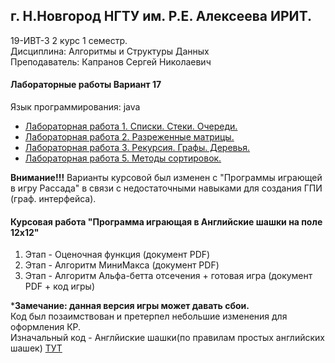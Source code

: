 ## г. Н.Новгород НГТУ им. Р.Е. Алексеева ИРИТ. ##
19-ИВТ-3 2 курс 1 семестр.  
Дисциплина: Алгоритмы и Структуры Данных  
Преподаватель: Капранов Сергей Николаевич  
  
  
#### Лабораторные работы Вариант 17 ####
Язык программирования: java

+ [Лабораторная работа 1. Списки. Стеки. Очереди.](https://github.com/progerSapog/Algorithms-and-data-structures-2-course-1-semester-/tree/main/%D0%9B%D0%B0%D0%B1%D0%BE%D1%80%D0%B0%D1%82%D0%BE%D1%80%D0%BD%D0%B0%D1%8F%20%E2%84%961/ "1ая лабораторная работа")
+ [Лабораторная работа 2. Разреженные матрицы.](https://github.com/progerSapog/Algorithms-and-data-structures-2-course-1-semester-/tree/main/%D0%9B%D0%B0%D0%B1%D0%BE%D1%80%D0%B0%D1%82%D0%BE%D1%80%D0%BD%D0%B0%D1%8F%20%E2%84%962 "2ая лабораторная работа")	
+ [Лабораторная работа 3. Рекурсия. Графы. Деревья.](https://github.com/progerSapog/Algorithms-and-data-structures-2-course-1-semester-/tree/main/%D0%9B%D0%B0%D0%B1%D0%BE%D1%80%D0%B0%D1%82%D0%BE%D1%80%D0%BD%D0%B0%D1%8F%20%E2%84%963 "3ая лабораторная работа")
+ [Лабораторная работа 5. Методы сортировок.](https://github.com/progerSapog/Algorithms-and-data-structures-2-course-1-semester-/tree/main/%D0%9B%D0%B0%D0%B1%D0%BE%D1%80%D0%B0%D1%82%D0%BE%D1%80%D0%BD%D0%B0%D1%8F%20%E2%84%965 "5ая лабораторная работа")  
  
  
**Внимание!!!** Варианты курсовой был изменен с "Программы играющей в игру Рассада" в связи с недостаточными навыками для создания ГПИ (граф. интерфейса).  
  
  
#### Курсовая работа "Программа играющая в Английские шашки на поле 12х12" #####
  1. Этап - Оценочная функция  (документ PDF)
  2. Этап - Алгоритм МиниМакса (документ PDF) 
  3. Этап - Алгоритм Альфа-бетта отсечения + готовая игра (документ PDF + код игры)

***Замечание: данная версия игры может давать сбои.**  
Код был позаимствован и претерпел небольшие изменения для оформления КР.  
Изначальный код - Англйиские шашки(по правилам простых английских шашек) [ТУТ](https://github.com/Jonathan-Pearce "хвала и честь этим шашкам и их автору")

